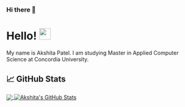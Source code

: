 ### Hi there 👋

<!--
**AkshitaPatel/AkshitaPatel** is a ✨ _special_ ✨ repository because its `README.md` (this file) appears on your GitHub profile.

Here are some ideas to get you started:

- 🔭 I’m currently working on ...
- 🌱 I’m currently learning ...
- 👯 I’m looking to collaborate on ...
- 🤔 I’m looking for help with ...
- 💬 Ask me about ...
- 📫 How to reach me: ...
- 😄 Pronouns: ...
- ⚡ Fun fact: ...
-->

# Hello! <img src="https://raw.githubusercontent.com/MartinHeinz/MartinHeinz/master/wave.gif" width="30px"> 
My name is Akshita Patel. I am studying Master in Applied Computer Science at Concordia University.

## &#x1f4c8; GitHub Stats

<a href="https://github.com/AkshitaPatel/AkshitaPatel">
  <img align="center" src="https://github-readme-stats.vercel.app/api/top-langs/?username=AkshitaPatel&hide=java,html&title_color=ffffff&text_color=c9cacc&icon_color=2bbc8a&bg_color=1d1f21" />
</a>
<a href="https://github.com/=AkshitaPatel/AkshitaPatel">
  <img align="center" src="https://github-readme-stats.vercel.app/api?username==AkshitaPatel&show_icons=true&line_height=27&count_private=true&title_color=ffffff&text_color=c9cacc&icon_color=2bbc8a&bg_color=1d1f21" alt="Akshita's GitHub Stats" />
</a>

   

